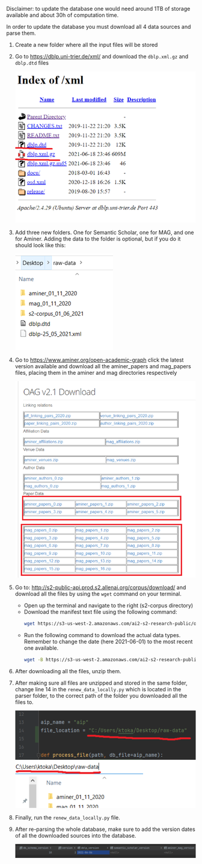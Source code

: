 Disclaimer: to update the database one would need around 1TB of storage available and about 30h of computation time. 

In order to update the database you must download all 4 data sources and parse them. 

1. Create a new folder where all the input files will be stored

2. Go to https://dblp.uni-trier.de/xml/ and download the `dblp.xml.gz` and `dblp.dtd` files

   ![img2.png](images/img2.png)
   
3. Add three new folders. One for Semantic Scholar, one for MAG, and one for Aminer. Adding the data to the folder is optional, but if you do it should look like this:

   ![img.png](images/img.png)


4. Go to https://www.aminer.org/open-academic-graph click the latest version available and download all the aminer_papers and mag_papers files, placing them in the aminer and mag directories respectively

   ![img1.png](images/img1.png)

5. Go to: http://s2-public-api.prod.s2.allenai.org/corpus/download/ and download all the files by using the `wget` command on your terminal.
    - Open up the terminal and navigate to the right (s2-corpus directory)
    - Download the manifest text file using the following command:
      ```sh
      wget https://s3-us-west-2.amazonaws.com/ai2-s2-research-public/open-corpus/2021-06-01/manifest.txt
      ```
    - Run the following command to download the actual data types. Remember to change the date (here 2021-06-01) to the most recent one available.
      ```sh
      wget -B https://s3-us-west-2.amazonaws.com/ai2-s2-research-public/open-corpus/2021-06-01/ -i manifest.txt
      ```

6. After downloading all the files, unzip them.

7. After making sure all files are unzipped and stored in the same folder, change line 14 in the `renew_data_locally.py` which is located in the parser folder, to the correct path of the folder you downloaded all the files to.

   ![img3.png](images/img3.png)

8. Finally, run the `renew_data_locally.py` file.

9. After re-parsing the whole database, make sure to add the version dates of all the downloaded sources into the database.

   ![img4.png](images/img4.png)